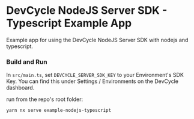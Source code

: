 # DevCycle NodeJS Server SDK - Typescript Example App

Example app for using the DevCycle NodeJS Server SDK with nodejs and typescript.

### Build and Run

In `src/main.ts`, set `DEVCYCLE_SERVER_SDK_KEY` to your Environment's SDK Key.
You can find this under Settings / Environments on the DevCycle dashboard.

run from the repo's root folder:

```yarn nx serve example-nodejs-typescript```
